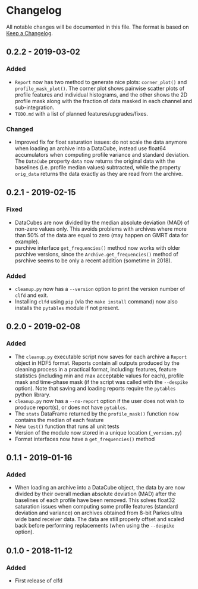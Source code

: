 # Changelog
All notable changes will be documented in this file. The format is based on [Keep a Changelog](https://keepachangelog.com/en/1.0.0/).

## 0.2.2 - 2019-03-02
### Added
- ``Report`` now has two method to generate nice plots: ``corner_plot()`` and ``profile_mask_plot()``. The corner plot shows pairwise scatter plots of profile features and individual histograms, and the other shows the 2D profile mask along with the fraction of data masked in each channel and sub-integration.
- ``TODO.md`` with a list of planned features/upgrades/fixes.

### Changed
- Improved fix for float saturation issues: do not scale the data anymore when loading an archive into a DataCube, instead use float64 accumulators when computing profile variance and standard deviation. The ``DataCube`` property ``data`` now returns the original data with the baselines (i.e. profile median values) subtracted, while the property ``orig_data`` returns the data exactly as they are read from the archive.

## 0.2.1 - 2019-02-15
### Fixed
- DataCubes are now divided by the median absolute deviation (MAD) of non-zero values only. This avoids problems with archives where more than 50% of the data are equal to zero (may happen on GMRT data for example).
- psrchive interface ``get_frequencies()`` method now works with older psrchive versions, since the ``Archive.get_frequencies()`` method of psrchive seems to be only a recent addition (sometime in 2018).

### Added
- ``cleanup.py`` now has a ``--version`` option to print the version number of ``clfd`` and exit.
- Installing ``clfd`` using ``pip`` (via the ``make install`` command) now also installs the ``pytables`` module if not present.

## 0.2.0 - 2019-02-08
### Added
- The ``cleanup.py`` executable script now saves for each archive a ``Report`` object in HDF5 format. Reports contain all outputs produced by the cleaning process in a practical format, including: features, feature statistics (including min and max acceptable values for each), profile mask and time-phase mask (if the script was called with the ``--despike`` option). Note that saving and loading reports require the ``pytables`` python library.
- ``cleanup.py`` now has a ``--no-report`` option if the user does not wish to produce report(s), or does not have ``pytables``.
- The ``stats`` DataFrame returned by the ``profile_mask()`` function now contains the median of each feature
- New ``test()`` function that runs all unit tests
- Version of the module now stored in a unique location (``_version.py``)
- Format interfaces now have a ``get_frequencies()`` method

## 0.1.1 - 2019-01-16
### Added
- When loading an archive into a DataCube object, the data by are now divided by their overall median absolute deviation (MAD) after the baselines of each profile have been removed. This solves float32 saturation issues when computing some profile features (standard deviation and variance) on archives obtained from 8-bit Parkes ultra wide band receiver data. The data are still properly offset and scaled back before performing replacements (when using the `--despike` option).

## 0.1.0 - 2018-11-12
### Added
- First release of clfd